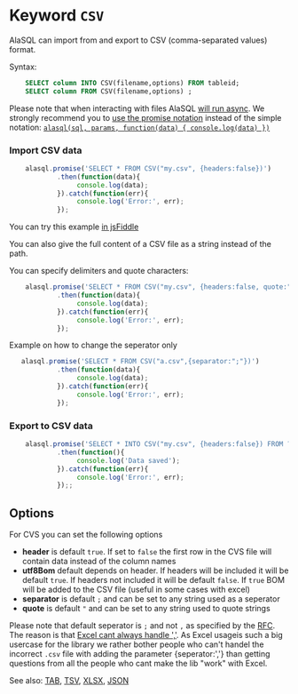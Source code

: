 # Keyword `CSV`

AlaSQL can import from and export to CSV (comma-separated values) format.

Syntax:
```sql
    SELECT column INTO CSV(filename,options) FROM tableid;
    SELECT column FROM CSV(filename,options) ;
```

Please note that when interacting with files AlaSQL [will run async](async). We strongly recommend you to [use the promise notation](promise) instead of the simple notation: [`alasql(sql, params, function(data) { console.log(data) })`](async)


### Import CSV data
```js
    alasql.promise('SELECT * FROM CSV("my.csv", {headers:false})')
            .then(function(data){
                 console.log(data);
            }).catch(function(err){
                 console.log('Error:', err);
            });
```
You can try this example [in jsFiddle](http://jsfiddle.net/agershun/efmhcnu8/1/)

You can also give the full content of a CSV file as a string instead of the path. 

You can specify delimiters and quote characters:
```js
    alasql.promise('SELECT * FROM CSV("my.csv", {headers:false, quote:"\'",separator:","})')
            .then(function(data){
                 console.log(data);
            }).catch(function(err){
                 console.log('Error:', err);
            });
```

Example on how to change the seperator only
```js
   alasql.promise('SELECT * FROM CSV("a.csv",{separator:";"})')
            .then(function(data){
                 console.log(data);
            }).catch(function(err){
                 console.log('Error:', err);
            });
```

### Export to CSV data
```js
    alasql.promise('SELECT * INTO CSV("my.csv", {headers:false}) FROM ?',[data])
            .then(function(){
                 console.log('Data saved');
            }).catch(function(err){
                 console.log('Error:', err);
            });;
```


## Options

For CVS you can set the following options

- **header** is default `true`. If set to `false` the first row in the CVS file will contain data instead of the column names
- **utf8Bom** default depends on header. If headers will be included it will be default `true`. If headers not included it will be default `false`. If `true` BOM will be added to the CSV file (useful in some cases with excel)
- **separator** is default `;` and can be set to any string used as a seperator
- **quote** is default `"` and can be set to any string used to quote strings

Please note that default seperator is `;` and not `,` as specified by the [RFC](https://www.ietf.org/rfc/rfc4180.txt). The reason is that [Excel cant always handle ','](https://kb.paessler.com/en/topic/2293-i-have-trouble-opening-csv-files-with-microsoft-excel-is-there-a-quick-way-to-fix-this#reply-5193). As Excel usageis such a big usercase for the library we rather bother people who can't handel the incorrect `.csv` file with adding the parameter {seperator:','} than getting questions from all the people who cant make the lib "work" with Excel. 

See also: [TAB](Tab), [TSV](Tsv), [XLSX](Xlsx), [JSON](Json)

